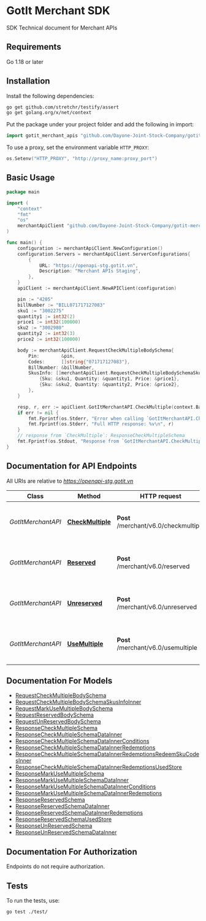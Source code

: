 # GotIt Merchant SDK

SDK Technical document for Merchant APIs

## Requirements
Go 1.18 or later

## Installation

Install the following dependencies:

```sh
go get github.com/stretchr/testify/assert
go get golang.org/x/net/context
```

Put the package under your project folder and add the following in import:

```go
import gotit_merchant_apis "github.com/Dayone-Joint-Stock-Company/gotit-merchant-go-sdk/v1.0.0"
```

To use a proxy, set the environment variable `HTTP_PROXY`:

```go
os.Setenv("HTTP_PROXY", "http://proxy_name:proxy_port")
```

## Basic Usage

```go
package main

import (
	"context"
	"fmt"
	"os"
	merchantApiClient "github.com/Dayone-Joint-Stock-Company/gotit-merchant-go-sdk"
)

func main() {
    configuration := merchantApiClient.NewConfiguration()
    configuration.Servers = merchantApiClient.ServerConfigurations{
        {
            URL: "https://openapi-stg.gotit.vn",
            Description: "Merchant APIs Staging",
        },
    }
    apiClient := merchantApiClient.NewAPIClient(configuration)

    pin := "4205"
    billNumber := "BILL071717127083"
    sku1 := "3002275"
    quantity1 := int32(2)
    price1 := int32(100000)
    sku2 := "3002980"
    quantity2 := int32(3)
    price2 := int32(100000)

    body := merchantApiClient.RequestCheckMultipleBodySchema{
        Pin:        &pin,
        Codes:      []string{"071717127083"},
        BillNumber: &billNumber,
        SkusInfo: []merchantApiClient.RequestCheckMultipleBodySchemaSkusInfoInner{
            {Sku: &sku1, Quantity: &quantity1, Price: &price1},
            {Sku: &sku2, Quantity: &quantity2, Price: &price2},
        },
    }

    resp, r, err := apiClient.GotItMerchantAPI.CheckMultiple(context.Background()).RequestCheckMultipleBodySchema(body).Execute()
    if err != nil {
        fmt.Fprintf(os.Stderr, "Error when calling `GotItMerchantAPI.CheckMultiple``: %v\n", err)
        fmt.Fprintf(os.Stderr, "Full HTTP response: %v\n", r)
    }
    // response from `CheckMultiple`: ResponseCheckMultipleSchema
    fmt.Fprintf(os.Stdout, "Response from `GotItMerchantAPI.CheckMultiple`: %v\n", resp)
}
```

## Documentation for API Endpoints

All URIs are relative to *https://openapi-stg.gotit.vn*

Class | Method | HTTP request | Description
------------ | ------------- | ------------- | -------------
*GotItMerchantAPI* | [**CheckMultiple**](docs/GotItMerchantAPI.md#checkmultiple) | **Post** /merchant/v6.0/checkmultiple | Check multiple vouchers are valid or not
*GotItMerchantAPI* | [**Reserved**](docs/GotItMerchantAPI.md#reserved) | **Post** /merchant/v6.0/reserved | Reserved multiple vouchers for a fixed bill number.
*GotItMerchantAPI* | [**Unreserved**](docs/GotItMerchantAPI.md#unreserved) | **Post** /merchant/v6.0/unreserved | Reserved multiple vouchers for a fixed bill number.
*GotItMerchantAPI* | [**UseMultiple**](docs/GotItMerchantAPI.md#usemultiple) | **Post** /merchant/v6.0/usemultiple | Reserved multiple vouchers for a fixed bill number.


## Documentation For Models

 - [RequestCheckMultipleBodySchema](docs/RequestCheckMultipleBodySchema.md)
 - [RequestCheckMultipleBodySchemaSkusInfoInner](docs/RequestCheckMultipleBodySchemaSkusInfoInner.md)
 - [RequestMarkUseMultipleBodySchema](docs/RequestMarkUseMultipleBodySchema.md)
 - [RequestReservedBodySchema](docs/RequestReservedBodySchema.md)
 - [RequestUnReservedBodySchema](docs/RequestUnReservedBodySchema.md)
 - [ResponseCheckMultipleSchema](docs/ResponseCheckMultipleSchema.md)
 - [ResponseCheckMultipleSchemaDataInner](docs/ResponseCheckMultipleSchemaDataInner.md)
 - [ResponseCheckMultipleSchemaDataInnerConditions](docs/ResponseCheckMultipleSchemaDataInnerConditions.md)
 - [ResponseCheckMultipleSchemaDataInnerRedemptions](docs/ResponseCheckMultipleSchemaDataInnerRedemptions.md)
 - [ResponseCheckMultipleSchemaDataInnerRedemptionsRedeemSkuCodesInner](docs/ResponseCheckMultipleSchemaDataInnerRedemptionsRedeemSkuCodesInner.md)
 - [ResponseCheckMultipleSchemaDataInnerRedemptionsUsedStore](docs/ResponseCheckMultipleSchemaDataInnerRedemptionsUsedStore.md)
 - [ResponseMarkUseMultipleSchema](docs/ResponseMarkUseMultipleSchema.md)
 - [ResponseMarkUseMultipleSchemaDataInner](docs/ResponseMarkUseMultipleSchemaDataInner.md)
 - [ResponseMarkUseMultipleSchemaDataInnerConditions](docs/ResponseMarkUseMultipleSchemaDataInnerConditions.md)
 - [ResponseMarkUseMultipleSchemaDataInnerRedemptions](docs/ResponseMarkUseMultipleSchemaDataInnerRedemptions.md)
 - [ResponseReservedSchema](docs/ResponseReservedSchema.md)
 - [ResponseReservedSchemaDataInner](docs/ResponseReservedSchemaDataInner.md)
 - [ResponseReservedSchemaDataInnerRedemptions](docs/ResponseReservedSchemaDataInnerRedemptions.md)
 - [ResponseReservedSchemaUsedStore](docs/ResponseReservedSchemaUsedStore.md)
 - [ResponseUnReservedSchema](docs/ResponseUnReservedSchema.md)
 - [ResponseUnReservedSchemaDataInner](docs/ResponseUnReservedSchemaDataInner.md)


## Documentation For Authorization

Endpoints do not require authorization.


## Tests

To run the tests, use:

```bash
go test ./test/
```
